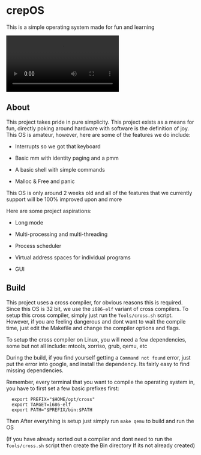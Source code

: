 # crepOS

This is a simple operating system made for fun and learning

![Basic demo](Demo/osdem.mp4)

## About

  This project takes pride in pure simplicity. This project exists as a means for fun, directly poking around hardware with     software is the definition of joy. This OS is amateur, however, here are some of the features we do include:

  - Interrupts so we got that keyboard

  - Basic mm with identity paging and a pmm

  - A basic shell with simple commands

  - Malloc & Free and panic

  This OS is only around 2 weeks old and all of the features that we currently support will be 100% improved upon and more

  Here are some project aspirations:

  - Long mode

  - Multi-processing and multi-threading

  - Process scheduler

  - Virtual address spaces for individual programs

  - GUI

## Build

  This project uses a cross compiler, for obvious reasons this is required. Since this OS is 32 bit, we use the `i686-elf`
  variant of cross compilers. To setup this cross compiler, simply just run the `Tools/cross.sh` script. However, if you
  are feeling dangerous and dont want to wait the compile time, just edit the Makefile and change the compiler options
  and flags.

  To setup the cross compiler on Linux, you will need a few dependencies, some but not all include: mtools, xorriso, grub,
  qemu, etc

  During the build, if you find yourself getting a `Command not found` error, just put the error into google, and install
  the dependency. Its fairly easy to find missing dependencies.

  Remember, every terminal that you want to compile the operating system in, you have to first set a few basic prefixes
  first:

      export PREFIX="$HOME/opt/cross"
      export TARGET=i686-elf
      export PATH="$PREFIX/bin:$PATH

 Then After everything is setup just simply run `make qemu` to build and run the OS

 (If you have already sorted out a compiler and dont need to run the `Tools/cross.sh` script then create the Bin directory
 If its not already created)
